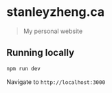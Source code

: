 # stanleyzheng.ca

> My personal website 

## Running locally

```sh
npm run dev
```

Navigate to `http://localhost:3000`